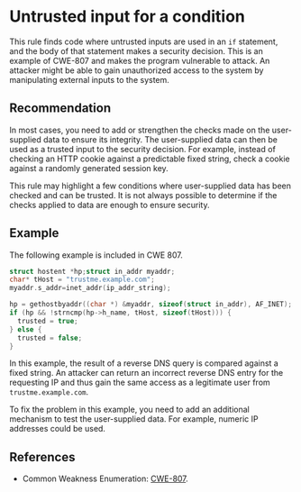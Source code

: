 # Untrusted input for a condition
This rule finds code where untrusted inputs are used in an `if` statement, and the body of that statement makes a security decision. This is an example of CWE-807 and makes the program vulnerable to attack. An attacker might be able to gain unauthorized access to the system by manipulating external inputs to the system.


## Recommendation
In most cases, you need to add or strengthen the checks made on the user-supplied data to ensure its integrity. The user-supplied data can then be used as a trusted input to the security decision. For example, instead of checking an HTTP cookie against a predictable fixed string, check a cookie against a randomly generated session key.

This rule may highlight a few conditions where user-supplied data has been checked and can be trusted. It is not always possible to determine if the checks applied to data are enough to ensure security.


## Example
The following example is included in CWE 807.


```c
struct hostent *hp;struct in_addr myaddr;
char* tHost = "trustme.example.com";
myaddr.s_addr=inet_addr(ip_addr_string);

hp = gethostbyaddr((char *) &myaddr, sizeof(struct in_addr), AF_INET);
if (hp && !strncmp(hp->h_name, tHost, sizeof(tHost))) {
  trusted = true;
} else {
  trusted = false;
}

```
In this example, the result of a reverse DNS query is compared against a fixed string. An attacker can return an incorrect reverse DNS entry for the requesting IP and thus gain the same access as a legitimate user from `trustme.example.com`.

To fix the problem in this example, you need to add an additional mechanism to test the user-supplied data. For example, numeric IP addresses could be used.


## References
* Common Weakness Enumeration: [CWE-807](https://cwe.mitre.org/data/definitions/807.html).
